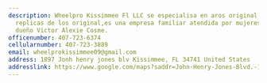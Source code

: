 ```yaml
---
description: Wheelpro Kissimmee Fl LLC se especialisa en aros original y
  replicas de los original,es una empresa familiar atendida por mujeres y su
  dueño Victor Alexie Cosme.
officenumber: 407-723-6374
cellularnumber: 407-723-3889
email: wheelprokissimmee09@gmail.com
address: 1897 Jonh henry jones blv Kissimmee, FL 34741 United States
addresslink: https://www.google.com/maps?saddr=John-Henry-Jones-Blvd.-1897,Kissimmee,FL,34741,United-States&daddr
---
```


